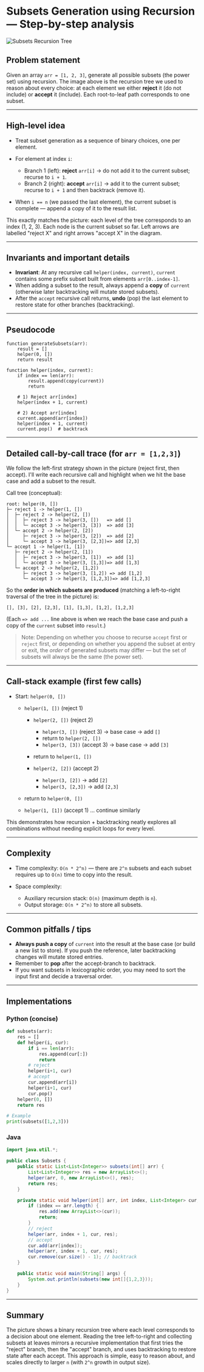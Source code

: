 # Subsets Generation using Recursion — Step-by-step analysis

![Subsets Recursion Tree](/mnt/data/e0a18b5f-0a49-4f1a-b2e7-e4b8ae85b208.png)

## Problem statement

Given an array `arr = [1, 2, 3]`, generate all possible subsets (the power set) using recursion. The image above is the recursion tree we used to reason about every choice: at each element we either **reject** it (do not include) or **accept** it (include). Each root-to-leaf path corresponds to one subset.

---

## High-level idea

* Treat subset generation as a sequence of binary choices, one per element.
* For element at index `i`:

    * Branch 1 (left): **reject** `arr[i]` → do not add it to the current subset; recurse to `i + 1`.
    * Branch 2 (right): **accept** `arr[i]` → add it to the current subset; recurse to `i + 1` and then backtrack (remove it).
* When `i == n` (we passed the last element), the current subset is complete — append a copy of it to the result list.

This exactly matches the picture: each level of the tree corresponds to an index (1, 2, 3). Each node is the current subset so far. Left arrows are labelled "reject X" and right arrows "accept X" in the diagram.

---

## Invariants and important details

* **Invariant**: At any recursive call `helper(index, current)`, `current` contains some prefix subset built from elements `arr[0..index-1]`.
* When adding a subset to the result, always append a **copy** of `current` (otherwise later backtracking will mutate stored subsets).
* After the `accept` recursive call returns, **undo** (pop) the last element to restore state for other branches (backtracking).

---

## Pseudocode

```text
function generateSubsets(arr):
    result = []
    helper(0, [])
    return result

function helper(index, current):
    if index == len(arr):
        result.append(copy(current))
        return

    # 1) Reject arr[index]
    helper(index + 1, current)

    # 2) Accept arr[index]
    current.append(arr[index])
    helper(index + 1, current)
    current.pop()  # backtrack
```

---

## Detailed call-by-call trace (for `arr = [1,2,3]`)

We follow the left-first strategy shown in the picture (reject first, then accept). I'll write each recursive call and highlight when we hit the base case and add a subset to the result.

Call tree (conceptual):

```
root: helper(0, [])
├─ reject 1 -> helper(1, [])
│  ├─ reject 2 -> helper(2, [])
│  │  ├─ reject 3 -> helper(3, [])   => add []
│  │  └─ accept 3 -> helper(3, [3])  => add [3]
│  └─ accept 2 -> helper(2, [2])
│     ├─ reject 3 -> helper(3, [2])  => add [2]
│     └─ accept 3 -> helper(3, [2,3])=> add [2,3]
└─ accept 1 -> helper(1, [1])
   ├─ reject 2 -> helper(2, [1])
   │  ├─ reject 3 -> helper(3, [1])  => add [1]
   │  └─ accept 3 -> helper(3, [1,3])=> add [1,3]
   └─ accept 2 -> helper(2, [1,2])
      ├─ reject 3 -> helper(3, [1,2]) => add [1,2]
      └─ accept 3 -> helper(3, [1,2,3])=> add [1,2,3]
```

So the **order in which subsets are produced** (matching a left-to-right traversal of the tree in the picture) is:

```
[], [3], [2], [2,3], [1], [1,3], [1,2], [1,2,3]
```

(Each `=> add ...` line above is when we reach the base case and push a copy of the `current` subset into `result`.)

> Note: Depending on whether you choose to recurse `accept` first or `reject` first, or depending on whether you append the subset at entry or exit, the *order* of generated subsets may differ — but the set of subsets will always be the same (the power set).

---

## Call-stack example (first few calls)

* Start: `helper(0, [])`

    * `helper(1, [])` (reject 1)

        * `helper(2, [])` (reject 2)

            * `helper(3, [])` (reject 3) -> base case -> add `[]`
            * return to `helper(2, [])`
            * `helper(3, [3])` (accept 3) -> base case -> add `[3]`
        * return to `helper(1, [])`
        * `helper(2, [2])` (accept 2)

            * `helper(3, [2])` -> add `[2]`
            * `helper(3, [2,3])` -> add `[2,3]`
    * return to `helper(0, [])`
    * `helper(1, [1])` (accept 1) ... continue similarly

This demonstrates how recursion + backtracking neatly explores all combinations without needing explicit loops for every level.

---

## Complexity

* Time complexity: `O(n * 2^n)` — there are `2^n` subsets and each subset requires up to `O(n)` time to copy into the result.
* Space complexity:

    * Auxiliary recursion stack: `O(n)` (maximum depth is `n`).
    * Output storage: `O(n * 2^n)` to store all subsets.

---

## Common pitfalls / tips

* **Always push a copy** of `current` into the result at the base case (or build a new list to store). If you push the reference, later backtracking changes will mutate stored entries.
* Remember to **pop** after the accept-branch to backtrack.
* If you want subsets in lexicographic order, you may need to sort the input first and decide a traversal order.

---

## Implementations

### Python (concise)

```python
def subsets(arr):
    res = []
    def helper(i, cur):
        if i == len(arr):
            res.append(cur[:])
            return
        # reject
        helper(i+1, cur)
        # accept
        cur.append(arr[i])
        helper(i+1, cur)
        cur.pop()
    helper(0, [])
    return res

# Example
print(subsets([1,2,3]))
```

### Java

```java
import java.util.*;

public class Subsets {
    public static List<List<Integer>> subsets(int[] arr) {
        List<List<Integer>> res = new ArrayList<>();
        helper(arr, 0, new ArrayList<>(), res);
        return res;
    }

    private static void helper(int[] arr, int index, List<Integer> cur, List<List<Integer>> res) {
        if (index == arr.length) {
            res.add(new ArrayList<>(cur));
            return;
        }
        // reject
        helper(arr, index + 1, cur, res);
        // accept
        cur.add(arr[index]);
        helper(arr, index + 1, cur, res);
        cur.remove(cur.size() - 1); // backtrack
    }

    public static void main(String[] args) {
        System.out.println(subsets(new int[]{1,2,3}));
    }
}
```

---

## Summary

The picture shows a binary recursion tree where each level corresponds to a decision about one element. Reading the tree left-to-right and collecting subsets at leaves mirrors a recursive implementation that first tries the "reject" branch, then the "accept" branch, and uses backtracking to restore state after each accept. This approach is simple, easy to reason about, and scales directly to larger `n` (with `2^n` growth in output size).
